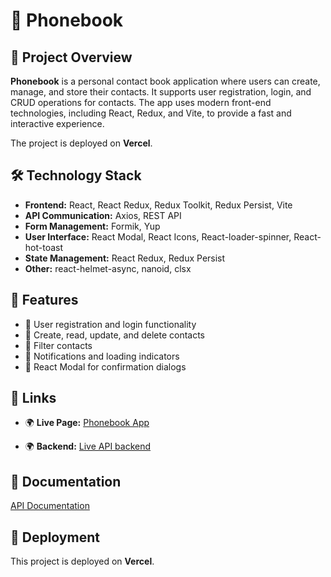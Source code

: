 # 📱 Phonebook

## 🚀 Project Overview

**Phonebook** is a personal contact book application where users can create, manage, and store their contacts. It supports user registration, login, and CRUD operations for contacts. The app uses modern front-end technologies, including React, Redux, and Vite, to provide a fast and interactive experience.

The project is deployed on **Vercel**.

## 🛠️ Technology Stack

- **Frontend:** React, React Redux, Redux Toolkit, Redux Persist, Vite
- **API Communication:** Axios, REST API
- **Form Management:** Formik, Yup
- **User Interface:** React Modal, React Icons, React-loader-spinner, React-hot-toast
- **State Management:** React Redux, Redux Persist
- **Other:** react-helmet-async, nanoid, clsx

## 📂 Features

- 📌 User registration and login functionality
- 📌 Create, read, update, and delete contacts
- 📌 Filter contacts
- 📌 Notifications and loading indicators
- 📌 React Modal for confirmation dialogs

## 🔗 Links

- 🌍 **Live Page:** [Phonebook App](https://goit-react-hw-08-orpin-nu.vercel.app/)

- 🌍 **Backend:** [Live API backend](https://phonebook-api-uuc3.onrender.com/)

## 📖 Documentation

[API Documentation](https://phonebook-api-uuc3.onrender.com/api-docs/)

## 🚀 Deployment

This project is deployed on **Vercel**.
